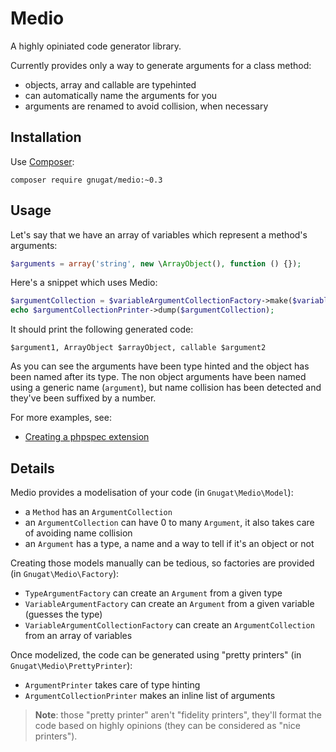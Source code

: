 # Medio

A highly opiniated code generator library.

Currently provides only a way to generate arguments for a class method:

* objects, array and callable are typehinted
* can automatically name the arguments for you
* arguments are renamed to avoid collision, when necessary

## Installation

Use [Composer](https://getcomposer.org/download):

    composer require gnugat/medio:~0.3

## Usage

Let's say that we have an array of variables which represent a method's arguments:

```php
$arguments = array('string', new \ArrayObject(), function () {});
```

Here's a snippet which uses Medio:

```php
$argumentCollection = $variableArgumentCollectionFactory->make($variables);
echo $argumentCollectionPrinter->dump($argumentCollection);
```

It should print the following generated code:

```
$argument1, ArrayObject $arrayObject, callable $argument2
```

As you can see the arguments have been type hinted and the object has been named
after its type. The non object arguments have been named using a generic name
(`argument`), but name collision has been detected and they've been suffixed by
a number.

For more examples, see:

* [Creating a phpspec extension](./doc/example-phpspec-extension.md)

## Details

Medio provides a modelisation of your code (in `Gnugat\Medio\Model`):

* a `Method` has an `ArgumentCollection`
* an `ArgumentCollection` can have 0 to many `Argument`, it also takes care of avoiding name collision
* an `Argument` has a type, a name and a way to tell if it's an object or not

Creating those models manually can be tedious, so factories are provided (in `Gnugat\Medio\Factory`):

* `TypeArgumentFactory` can create an `Argument` from a given type
* `VariableArgumentFactory` can create an `Argument` from a given variable (guesses the type)
* `VariableArgumentCollectionFactory` can create an `ArgumentCollection` from an array of variables

Once modelized, the code can be generated using "pretty printers" (in `Gnugat\Medio\PrettyPrinter`):

* `ArgumentPrinter` takes care of type hinting
* `ArgumentCollectionPrinter` makes an inline list of arguments

> **Note**: those "pretty printer" aren't "fidelity printers", they'll format the
> code based on highly opinions (they can be considered as "nice printers").
